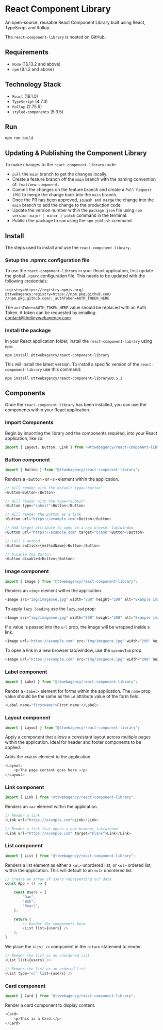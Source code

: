 # React Component Library

An open-source, reusable React Component Library built using React, TypeScript and Rollup.

The `react-component-library` is hosted on GitHub.

## Requirements

+ `Node` (16.13.2 and above)
+ `npm` (8.1.2 and above)

## Technology Stack

+ `React` (18.1.0)
+ `TypeScript` (4.7.3)
+ `Rollup` (2.75.5)
+ `styled-components` (5.3.5)

## Run
```
npm run build
```

## Updating & Publishing the Component Library

To make changes to the `react-component-library` code:

+ `pull` the `main` branch to get the changes locally.
+ Create a feature branch off the `main` branch with the naming convention of: `feat/new-component`.
+ Commit the changes on the feature branch and create a `Pull Request (PR)` to merge the change back into the `main` branch.
+ Once the PR has been approved, `squash and merge` the change into the `main` branch to add the change to the production code.
+ Update the version number within the `package.json` file using `npm version major | minor | patch` command in the terminal.
+ Publish the package to `npm` using the `npm publish` command. 

## Install

The steps used to install and use the `react-component-library`.

### Setup the .npmrc configuration file

To use the `react-component-library` in your React application, first update the global `.npmrc` configuration file. This needs to be updated with the following credentials:
```
registry=https://registry.npmjs.org/
@ttwebagency:registry=https://npm.pkg.github.com/
//npm.pkg.github.com/:_authToken=AUTH_TOKEN_HERE
```
The `authToken=AUTH_TOKEN_HERE` value should be replaced with an Auth Token. A token can be requested by emailing: contact@thetinywebagency.com

### Install the package

In your React application folder, install the `react-component-library` using `npm`:
```
npm install @ttwebagency/react-component-library
```
This will install the latest version. To install a specific version of the `react-component-library` use this command:
```
npm install @ttwebagency/react-component-library@0.5.3
```

## Components

Once the `react-component-library` has been installed, you can use the components within your React application.

### Import Components

Begin by importing the library and the components required, into your React application, like so:
```javascript
import { Layout, Button, Link } from "@ttwebagency/react-component-library";
```

### Button component

```javascript
import { Button } from "@ttwebagency/react-component-library";
```

Renders a `<button>` or `<a>` element within the application.

```javascript
// Will render with the default type="button"
<Button>Button</Button>

// Will render with the type="submit"
<Button type="submit">Button</Button>

// Will render the Button as a link
<Button url="https://example.com">Button</Button>

// Add target attribute to open in a new browser tab/window
<Button url="https://example.com" target="blank">Button</Button>

// Call a method
<Button onClick={methodName}>Button</Button>

// Disable the Button
<Button disabled>Button</Button>
```

### Image component

```javascript
import { Image } from "@ttwebagency/react-component-library";
```

Renders an `<img>` element within the application.

```javascript
<Image src="img/imageone.jpg" width="200" height="200" alt="Example image." />
```

To apply `lazy loading` use the `lazyLoad` prop:

```javascript
<Image src="img/imageone.jpg" width="200" height="200" alt="Example image." lazyLoad />
```

If a value is passed into the `url` prop, the image will be wrapped inside a link.

```javascript
<Image url="https://example.com" src="img/imageone.jpg" width="200" height="200" alt="Example image." />
```

To open a link in a new browser tab/window, use the `openAsTab` prop:

```javascript
<Image url="https://example.com" src="img/imageone.jpg" width="200" height="200" alt="Example image." openAsTab />
```

### Label component

```javascript
import { Label } from "@ttwebagency/react-component-library";
```

Render a `<label>` element for forms within the application. The `name` prop value should be the same as the `id` attribute value of the form field.

```javascript
<Label name="firstName">First name:</Label>
```

### Layout component

```javascript
import { Layout } from "@ttwebagency/react-component-library";
```

Apply a component that allows a consistant layout across multiple pages within the application. Ideal for header and footer components to be applied.

Adds the `<main>` element to the application.

```javascript
<Layout>
    <p>The page content goes here.</p>
</Layout>
```

### Link component

```javascript
import { Link } from "@ttwebagency/react-component-library";
```

Renders an `<a>` element within the application.

```javascript
// Render a link
<Link url="https://example.com">Link</Link>

// Render a link that opens a new browser tab/window
<Link url="https://example.com" target="blank">Link</Link>
```

### List component

```javascript
import { List } from "@ttwebagency/react-component-library";
```

Renders a list element as either a `<ul>` unordered list, or `<ol>` ordered list, within the application. This will default to an `<ul>` unordered list.

```javascript
// Create an array of users representing our data
const App = () => {

    const Users = [
        "Dan",
        "Bob",
        "Pearl",
    ];

    return (
        // Render the components here
        <List list={users} />
    );
}
```

We place the `<List />` component in the `return` statement to render.

```javascript
// Render the list as an unordered list
<List list={users} />

// Render the list as an ordered list
<List type="ol" list={users} />
```

### Card component

```javascript
import { Card } from "@ttwebagency/react-component-library";
```

Render a card component to display content.

```javascript
<Card>
    <p>This is a Card.</p>
</Card>
```